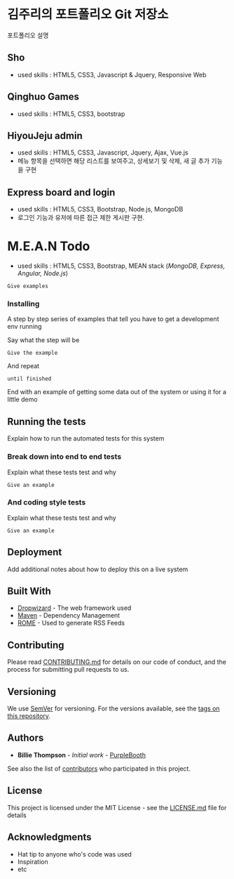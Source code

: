 # 김주리의 포트폴리오 Git 저장소

포트폴리오 설명

## Sho

* used skills : HTML5, CSS3, Javascript & Jquery, Responsive Web

## Qinghuo Games

* used skills : HTML5, CSS3, bootstrap

## HiyouJeju admin

* used skills : HTML5, CSS3, Javascript, Jquery, Ajax, Vue.js 
* 메뉴 항목을 선택하면 해당 리스트를 보여주고, 상세보기 및 삭제, 새 글 추가 기능을 구현

## Express board and login

* used skills : HTML5, CSS3, Bootstrap, Node.js, MongoDB
* 로그인 기능과 유저에 따른 접근 제한 게시판 구현.

# M.E.A.N Todo

* used skills : HTML5, CSS3, Bootstrap, MEAN stack (*MongoDB, Express, Angular, Node.js*)

```
Give examples
```

### Installing

A step by step series of examples that tell you have to get a development env running

Say what the step will be

```
Give the example
```

And repeat

```
until finished
```

End with an example of getting some data out of the system or using it for a little demo

## Running the tests

Explain how to run the automated tests for this system

### Break down into end to end tests

Explain what these tests test and why

```
Give an example
```

### And coding style tests

Explain what these tests test and why

```
Give an example
```

## Deployment

Add additional notes about how to deploy this on a live system

## Built With

* [Dropwizard](http://www.dropwizard.io/1.0.2/docs/) - The web framework used
* [Maven](https://maven.apache.org/) - Dependency Management
* [ROME](https://rometools.github.io/rome/) - Used to generate RSS Feeds

## Contributing

Please read [CONTRIBUTING.md](https://gist.github.com/PurpleBooth/b24679402957c63ec426) for details on our code of conduct, and the process for submitting pull requests to us.

## Versioning

We use [SemVer](http://semver.org/) for versioning. For the versions available, see the [tags on this repository](https://github.com/your/project/tags). 

## Authors

* **Billie Thompson** - *Initial work* - [PurpleBooth](https://github.com/PurpleBooth)

See also the list of [contributors](https://github.com/your/project/contributors) who participated in this project.

## License

This project is licensed under the MIT License - see the [LICENSE.md](LICENSE.md) file for details

## Acknowledgments

* Hat tip to anyone who's code was used
* Inspiration
* etc

